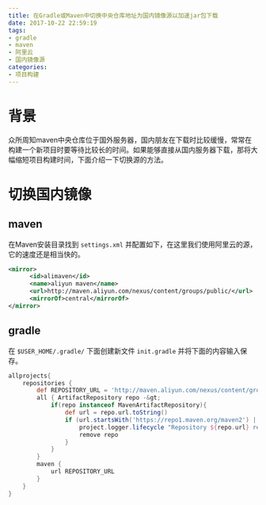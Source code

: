 ```yaml
---
title: 在Gradle或Maven中切换中央仓库地址为国内镜像源以加速jar包下载
date: 2017-10-22 22:59:19
tags:
- gradle
- maven
- 阿里云
- 国内镜像源
categories:
- 项目构建
---
```


# 背景

众所周知maven中央仓库位于国外服务器，国内朋友在下载时比较缓慢，常常在构建一个新项目时要等待比较长的时间。如果能够直接从国内服务器下载，那将大幅缩短项目构建时间，下面介绍一下切换源的方法。

<!-- more -->

# 切换国内镜像

## maven

在Maven安装目录找到 `settings.xml` 并配置如下，在这里我们使用阿里云的源，它的速度还是相当快的。

```xml
<mirror>
      <id>alimaven</id>
      <name>aliyun maven</name>
      <url>http://maven.aliyun.com/nexus/content/groups/public/</url>
      <mirrorOf>central</mirrorOf>
</mirror>
```

## gradle

在 `$USER_HOME/.gradle/` 下面创建新文件 `init.gradle` 并将下面的内容输入保存。

```groovy
allprojects{
    repositories {
        def REPOSITORY_URL = 'http://maven.aliyun.com/nexus/content/groups/public/'
        all { ArtifactRepository repo -&gt;
            if(repo instanceof MavenArtifactRepository){
                def url = repo.url.toString()
                if (url.startsWith('https://repo1.maven.org/maven2') || url.startsWith('https://jcenter.bintray.com/')) {
                    project.logger.lifecycle "Repository ${repo.url} replaced by $REPOSITORY_URL."
                    remove repo
                }
            }
        }
        maven {
            url REPOSITORY_URL
        }
    }
}
```
